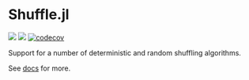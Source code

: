 # Shuffle.jl

[![](https://img.shields.io/badge/docs-stable-blue.svg)](https://Luapulu.github.io/Shuffle.jl/stable)
[![](https://img.shields.io/badge/docs-dev-blue.svg)](https://Luapulu.github.io/Shuffle.jl/dev)
[![codecov](https://codecov.io/gh/Luapulu/Shuffle.jl/branch/main/graph/badge.svg)](https://codecov.io/gh/Luapulu/Shuffle.jl)

Support for a number of deterministic and random shuffling algorithms.

See [docs](https://luapulu.github.io/Shuffle.jl/stable) for more.
